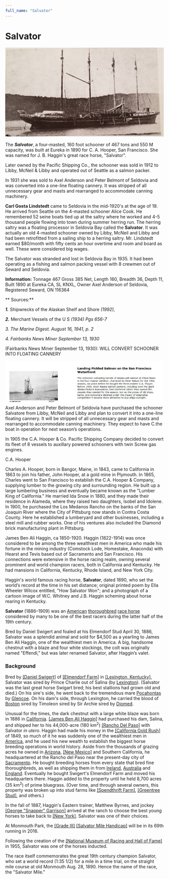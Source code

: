 ```yaml
---
full_name: "Salvator"
---
```

# Salvator

![](../assets/images/Salvator/media/image1.jpeg)

The ***Salvator***, a four-masted, 160 foot schooner of 467 tons and 550 M
capacity, was built at Eureka in 1890 for C. A. Hooper, San Francisco.
She was named for J. B. Haggin's great race horse, "Salvator".

Later owned by the Pacific Shipping Co., the schooner was sold in 1912
to Libby, McNeil & Libby and operated out of Seattle as a salmon packer.

In 1931 she was sold to Axel Anderson and Peter Belmont of Seldovia and
was converted into a one-line floating cannery. It was stripped of all
unnecessary gear and masts and rearranged to accommodate canning
machinery.

**Carl Gosta Lindstedt** came to Seldovia in the mid-1920's at the age
of 19. He arrived from Seattle on the 4-masted schooner Alice Cook. He
remembered 52 seine boats tied up at the saltry where he worked and 4-5
thousand people flowing into town during summer herring run. The herring
saltry was a floating processor in Seldovia Bay called the **Salvator**. It
was actually an old 4-masted schooner owned by Libby, McNeil and Libby
and had been retrofitted from a sailing ship to a herring saltry.
Mr. Lindstedt earned $80/month with fifty cents an hour overtime and
room and board as well. These were considered big wages.

The Salvator was stranded and lost in Seldovia Bay in 1935. It had
been operating as a fishing and salmon packing vessel with 8 crewmen out of
Seward and Seldovia.


**Information:** Tonnage 467 Gross 385 Net, Length 160, Breadth 36,
Depth 11, Built 1890 at Eureka CA, SL KNXL, Owner Axel Anderson of
Seldovia, Registered Seward, ON 116364

\*\* Sources:\*\*

***1.*** Shipwrecks of the Alaskan Shelf and Shore *(1992),*

***2.*** Merchant Vessels of the U S *(1934) Pgs 656-7*

*3. The Marine Digest. August 16, 1941, p. 2*

*4. Fairbanks News Miner September 13, 1930*

(Fairbanks News Miner September 13, 1930): 
WILL CONVERT SCHOONER INTO FLOATING CANNERY

![](../assets/images/Salvator/media/image2.JPG) Axel Anderson and Peter
Belmont of Seldovia have purchased the schooner Salvatore from Libby,
McNeil and Libby and plan to convert it into a one-line floating
cannery. It will be stripped of all unnecessary gear and masts and
rearranged to accommodate canning machinery. They expect to have C.the
boat in operation for next season’s operations.

In 1905 the C.A. Hooper & Co. Pacific Shipping Company decided to
convert its fleet of 8 vessels to auxillary powered schooners with twin
Screw gas engines.

C.A. Hooper

Charles A. Hooper, born in Bangor, Maine, in 1843, came to California in
1863 to join his father, John Hooper, at a gold mine in Plymouth. In
1865, Charles went to San Francisco to establish the C.A. Hooper &
Company, supplying lumber to the growing city and surrounding region. He
built up a large lumbering business and eventually became known as the
"Lumber King of California." He married Ida Snow in 1880, and they made
their residence in Alameda, where they raised two daughters, Isobel and
Idolene. In 1900, he purchased the Los Medanos Rancho on the banks of
the San Joaquin River where the City of Pittsburg now stands in Contra
Costa County. Here he established a lumberyard and other businesses,
including a steel mill and rubber works. One of his ventures also
included the Diamond brick manufacturing plant in Pittsburg.

James Ben Ali Haggin, ca 1850-1920. Haggin (1822-1914) was once
considered to be among the three wealthiest men in America who made his
fortune in the mining industry (Comstock Lode, Homestake, Anaconda) with
Hearst and Tevis based out of Sacramento and San Francisco. His
connections were extensive in the horse racing realm, owning several
prominent and world champion racers, both in California and Kentucky. He
had mansions in California, Kentucky, Rhode Island, and New York City.

Haggin's world famous racing horse, **Salvator**, dated 1890, who set the
world’s record at the time in his set distance; original printed poem by
Ella Wheeler Wilcox entitled, "How Salvator Won"; and a photograph of a
cartoon image of W.C. Whitney and J.B. Haggin scheming about horse
rearing in Kentucky.

**Salvator** (1886–1909) was an
[American](https://en.wikipedia.org/wiki/United_States)
[thoroughbred](https://en.wikipedia.org/wiki/Thoroughbred) [race
horse](https://en.wikipedia.org/wiki/Race_horse) considered by many to
be one of the best racers during the latter half of the 19th century.

Bred by Daniel Swigert and foaled at his Elmendorf Stud April 30, 1886,
Salvator was a splendid animal and sold for $4,500 as a yearling to
James Ben Ali Haggin, one of the wealthiest men in America. A big,
handsome chestnut with a blaze and four white stockings, the colt was
originally named "Effendi," but was later renamed Salvator, after
Haggin’s valet.


### Background

Bred by [\[Daniel
Swigert\]](https://en.wikipedia.org/w/index.php?title=Daniel_Swigert&action=edit&redlink=1)
of [\[Elmendorf Farm\]](https://en.wikipedia.org/wiki/Elmendorf_Farm) in
[\[Lexington,
Kentucky\]](https://en.wikipedia.org/wiki/Lexington,_Kentucky), Salvator
was sired by Prince Charlie out of Salina (by
[Lexington](https://en.wikipedia.org/wiki/Lexington_\(horse\))).
(Salvator was the last great horse Swigart bred; his best stallions had
grown old and died.) On his sire's side, he went back to the tremendous
mare [Pocahontas](https://en.wikipedia.org/wiki/Pocahontas_\(horse\)) by
[Glencoe](https://en.wikipedia.org/wiki/Glencoe_I). On his dam's side,
through Lexington, he carried the blood of
[Boston](https://en.wikipedia.org/wiki/Boston_\(horse\)) sired by
Timoleon sired by Sir Archie sired by
[Diomed](https://en.wikipedia.org/wiki/Diomed).

Unusual for the times, the dark chestnut with a large white blaze was
born in 1886 in [California](https://en.wikipedia.org/wiki/California).
[\[James Ben Ali
Haggin\]](https://en.wikipedia.org/wiki/James_Ben_Ali_Haggin) had
purchased his dam, Salina, and shipped her to his 44,000-acre
(180 km<sup>2</sup>) [\[Rancho Del
Paso\]](https://en.wikipedia.org/wiki/Rancho_Del_Paso) with Salvator *in
utero*. Haggin had made his money in the [\[California Gold
Rush\]](https://en.wikipedia.org/wiki/California_Gold_Rush) of 1849, so
much of it he was suddenly one of the wealthiest men in
[America](https://en.wikipedia.org/wiki/United_States), and he used his
new wealth to establish the biggest horse breeding operations in world
history. Aside from the thousands of grazing acres he owned in
[Arizona](https://en.wikipedia.org/wiki/Arizona), [\[New
Mexico\]](https://en.wikipedia.org/wiki/New_Mexico) and Southern
California, he headquartered at the Rancho del Paso near the present-day
city of [Sacramento](https://en.wikipedia.org/wiki/Sacramento). He
bought breeding horses from every state that bred fine thoroughbreds, as
well as shipping them in from
[Ireland](https://en.wikipedia.org/wiki/Ireland),
[Australia](https://en.wikipedia.org/wiki/Australia) and
[England](https://en.wikipedia.org/wiki/England). Eventually he bought
Swigert's Elmendorf Farm and moved his headquarters there. Haggin added
to the property until he held 8,700 acres (35 km<sup>2</sup>) of prime
bluegrass. (Over time, and through several owners, this property was
broken up into stud farms like [\[Spendthrift
Farm\]](https://en.wikipedia.org/wiki/Spendthrift_Farm), [\[Greentree
Stud\]](https://en.wikipedia.org/wiki/Greentree_Stable), and others.)

In the fall of 1887, Haggin's Eastern trainer, Matthew Byrnes, and
jockey [\[George "Snapper"
Garrison\]](https://en.wikipedia.org/w/index.php?title=George_%22Snapper%22_Garrison&action=edit&redlink=1)
arrived at the ranch to choose the best young horses to take back to
[\[New York\]](https://en.wikipedia.org/wiki/New_York_\(state\)).
Salvator was one of their choices.

At Monmouth Park, the [\[Grade
III\]](https://en.wikipedia.org/wiki/Graded_stakes_race) [\[Salvator
Mile Handicap\]](https://en.wikipedia.org/wiki/Salvator_Mile_Handicap)
will be in its 69th running in 2016.

Following the creation of the [\[National Museum of Racing and Hall of
Fame\]](https://en.wikipedia.org/wiki/National_Museum_of_Racing_and_Hall_of_Fame)
in 1955, Salvator was one of the horses inducted.

The race itself commemorates the great 19th century champion Salvator,
who set a world record (1:35 1/2) for a mile in a time trial, on the
straight mile course at old Monmouth Aug. 28, 1890. Hence the name of
the race, the "Salvator Mile."
